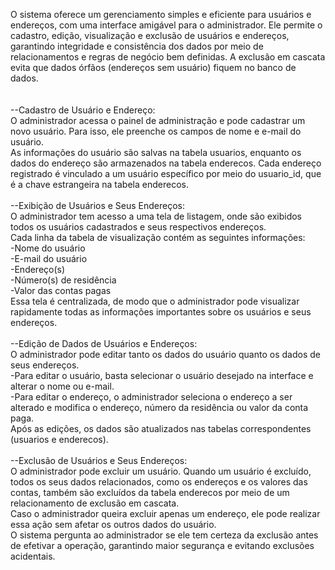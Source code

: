 O sistema oferece um gerenciamento simples e eficiente para usuários e endereços, com uma interface amigável para o administrador. Ele permite o cadastro, edição, visualização e exclusão de usuários e endereços, garantindo integridade e consistência dos dados por meio de relacionamentos e regras de negócio bem definidas. A exclusão em cascata evita que dados órfãos (endereços sem usuário) fiquem no banco de dados.<br>
<br><br>--Cadastro de Usuário e Endereço: <br>
 O administrador acessa o painel de administração e pode cadastrar um novo usuário. Para isso, ele preenche os campos de nome e e-mail do usuário. <br>
  As informações do usuário são salvas na tabela usuarios, enquanto os dados do endereço são armazenados na tabela enderecos. Cada endereço registrado é vinculado a um usuário específico por meio do usuario_id, que é a chave estrangeira na tabela enderecos.
<br><br>--Exibição de Usuários e Seus Endereços:<br>
O administrador tem acesso a uma tela de listagem, onde são exibidos todos os usuários cadastrados e seus respectivos endereços.<br>
Cada linha da tabela de visualização contém as seguintes informações:<br>
  -Nome do usuário<br>
  -E-mail do usuário<br>
  -Endereço(s)<br>
  -Número(s) de residência<br>
  -Valor das contas pagas<br>
Essa tela é centralizada, de modo que o administrador pode visualizar rapidamente todas as informações importantes sobre os usuários e seus endereços.
<br><br>--Edição de Dados de Usuários e Endereços:<br>
O administrador pode editar tanto os dados do usuário quanto os dados de seus endereços.<br>
   -Para editar o usuário, basta selecionar o usuário desejado na interface e alterar o nome ou e-mail.<br>
   -Para editar o endereço, o administrador seleciona o endereço a ser alterado e modifica o endereço, número da residência ou valor da conta paga.<br>
Após as edições, os dados são atualizados nas tabelas correspondentes (usuarios e enderecos).
<br><br>--Exclusão de Usuários e Seus Endereços:<br>
O administrador pode excluir um usuário. Quando um usuário é excluído, todos os seus dados relacionados, como os endereços e os valores das contas, também são excluídos da tabela enderecos por meio de um relacionamento de exclusão em cascata.<br>
Caso o administrador queira excluir apenas um endereço, ele pode realizar essa ação sem afetar os outros dados do usuário.<br>
O sistema pergunta ao administrador se ele tem certeza da exclusão antes de efetivar a operação, garantindo maior segurança e evitando exclusões acidentais.<br>



